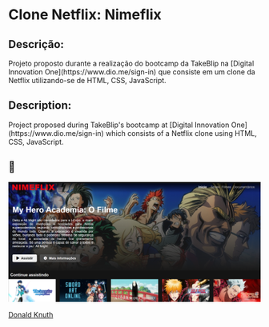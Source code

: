 # Clone Netflix: Nimeflix

<h2>Descrição:</h2> 
Projeto proposto durante a realização do bootcamp da TakeBlip na [Digital Innovation One](https://www.dio.me/sign-in) que consiste em um clone da Netflix utilizando-se de HTML, CSS, JavaScript.

<h2>Description:</h2> 
Project proposed during TakeBlip's bootcamp at [Digital Innovation One](https://www.dio.me/sign-in) which consists of a Netflix clone using HTML, CSS, JavaScript.

<h2>🚀</h2> 

![Interface](img/NIMEFLIX.PNG)


[Donald Knuth](https://en.wikipedia.org/wiki/Donald_Knuth)
